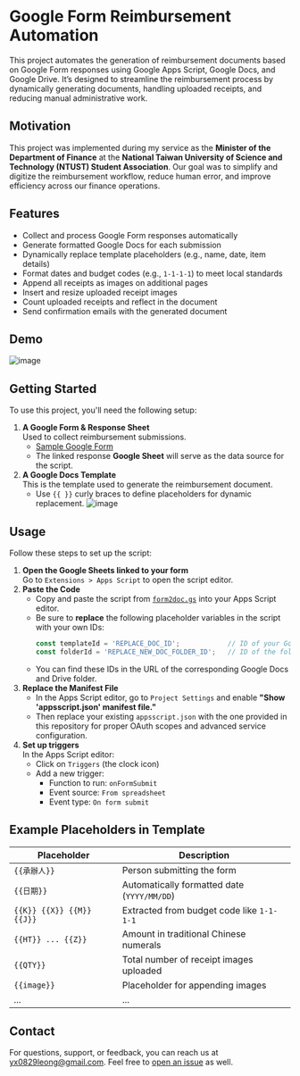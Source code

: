 # Google Form Reimbursement Automation
This project automates the generation of reimbursement documents based on Google Form responses using Google Apps Script, Google Docs, and Google Drive. It’s designed to streamline the reimbursement process by dynamically generating documents, handling uploaded receipts, and reducing manual administrative work.

## Motivation
This project was implemented during my service as the **Minister of the Department of Finance** at the **National Taiwan University of Science and Technology (NTUST) Student Association**. Our goal was to simplify and digitize the reimbursement workflow, reduce human error, and improve efficiency across our finance operations.

## Features
- Collect and process Google Form responses automatically
- Generate formatted Google Docs for each submission
- Dynamically replace template placeholders (e.g., name, date, item details)
- Format dates and budget codes (e.g., `1-1-1-1`) to meet local standards
- Append all receipts as images on additional pages
- Insert and resize uploaded receipt images
- Count uploaded receipts and reflect in the document
- Send confirmation emails with the generated document

## Demo
![image](https://github.com/user-attachments/assets/95ac5998-f260-4e1f-838a-ffb68feb3eb5)

## Getting Started
To use this project, you'll need the following setup:
1. **A Google Form & Response Sheet**  
   Used to collect reimbursement submissions.
   - [Sample Google Form](https://github.com/yxleong/form-to-doc-reimbursement/blob/main/SampleGoogleForm.pdf)
   - The linked response **Google Sheet** will serve as the data source for the script.
2. **A Google Docs Template**  
   This is the template used to generate the reimbursement document.
   - Use `{{ }}` curly braces to define placeholders for dynamic replacement.
    ![image](https://github.com/user-attachments/assets/61e54cdd-5cb7-4786-8e10-914ff873d4b7)

## Usage
Follow these steps to set up the script:
1. **Open the Google Sheets linked to your form**  
   Go to `Extensions > Apps Script` to open the script editor.
2. **Paste the Code**  
   - Copy and paste the script from [`form2doc.gs`](form2doc.gs) into your Apps Script editor.
   - Be sure to **replace** the following placeholder variables in the script with your own IDs:
     ```js
     const templateId = 'REPLACE_DOC_ID';            // ID of your Google Docs template
     const folderId = 'REPLACE_NEW_DOC_FOLDER_ID';   // ID of the folder where generated docs will be stored
     ```
   - You can find these IDs in the URL of the corresponding Google Docs and Drive folder.
3. **Replace the Manifest File**  
   - In the Apps Script editor, go to `Project Settings` and enable **"Show 'appsscript.json' manifest file."**  
   - Then replace your existing `appsscript.json` with the one provided in this repository for proper OAuth scopes and advanced service configuration.
4. **Set up triggers**  
   In the Apps Script editor:
   - Click on `Triggers` (the clock icon)
   - Add a new trigger:
     - Function to run: `onFormSubmit`
     - Event source: `From spreadsheet`
     - Event type: `On form submit`

## Example Placeholders in Template
| Placeholder     | Description                           |
|----------------|---------------------------------------|
| `{{承辦人}}`     | Person submitting the form            |
| `{{日期}}`       | Automatically formatted date (`YYYY/MM/DD`) |
| `{{K}} {{X}} {{M}} {{J}}` | Extracted from budget code like `1-1-1-1` |
| `{{HT}} ... {{Z}}` | Amount in traditional Chinese numerals |
| `{{QTY}}`        | Total number of receipt images uploaded |
| `{{image}}`      | Placeholder for appending images     |
| ...      | ...     |

## Contact
For questions, support, or feedback, you can reach us at [yx0829leong@gmail.com](mailto:yx0829leong@gmail.com). Feel free to [open an issue](../../issues) as well.
